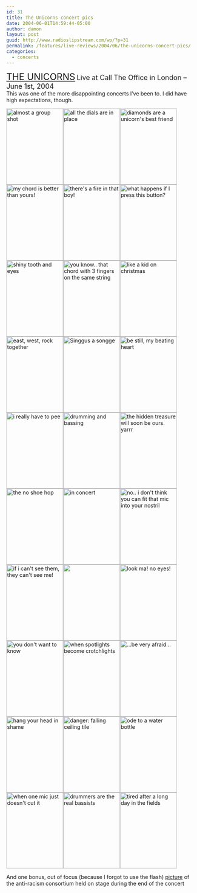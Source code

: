 ```yaml
---
id: 31
title: The Unicorns concert pics
date: 2004-06-01T14:59:44-05:00
author: damon
layout: post
guid: http://www.radioslipstream.com/wp/?p=31
permalink: /features/live-reviews/2004/06/the-unicorns-concert-pics/
categories:
  - concerts
---
```

<font size="+2"><a href="http://www.theunicorns.net">THE UNICORNS</a></font> <font size="+1">Live at Call The Office in London – June 1st, 2004</font>  
This was one of the more disappointing concerts I’ve been to. I did have high expectations, though.

[<img src="/pics/unicorns/01almostagroupshot.jpg" width="150" height="200" alt="almost a group shot" border="0" />](/pics/unicorns/large/01almostagroupshot.jpg)[<img src="/pics/unicorns/02allthedialsareinplace.jpg" width="150" height="200" alt="all the dials are in place" border="0" />](/pics/unicorns/large/02allthedialsareinplace.jpg)[<img src="/pics/unicorns/03diamonds.jpg" width="150" height="200" alt="diamonds are a unicorn's best friend" border="0" />](/pics/unicorns/large/03diamonds.jpg)[<img src="/pics/unicorns/04mychordisbetterthanyours.jpg" width="150" height="200" alt="my chord is better than yours!" border="0" />](/pics/unicorns/large/04mychordisbetterthanyours.jpg)[<img src="/pics/unicorns/05theresafireinthatboy.jpg" width="150" height="200" alt="there's a fire in that boy!" border="0" />](/pics/unicorns/large/05theresafireinthatboy.jpg)[<img src="/pics/unicorns/06whathappensifipressthisbutton...jpg" width="150" height="200" alt="what happens if I press this button?" border="0" />](/pics/unicorns/large/06whathappensifipressthisbutton...jpg)[<img src="/pics/unicorns/07shinytoothandeyes.jpg" width="150" height="200" alt="shiny tooth and eyes" border="0" />](/pics/unicorns/large/07shinytoothandeyes.jpg)[<img src="/pics/unicorns/08youknow-thatchordwith3fingersonthesamestring.jpg" width="150" height="200" alt="you know.. that chord with 3 fingers on the same string" border="0" />](/pics/unicorns/large/08youknow-thatchordwith3fingersonthesamestring.jpg)[<img src="/pics/unicorns/09likeakidonchristmas.jpg" width="150" height="200" alt="like a kid on christmas" border="0" />](/pics/unicorns/large/09likeakidonchristmas.jpg)[<img src="/pics/unicorns/10eastwestrocktogether.jpg" width="150" height="200" alt="east, west, rock together" border="0" />](/pics/unicorns/large/10eastwestrocktogether.jpg)[<img src="/pics/unicorns/11singgusasongg.jpg" width="150" height="200" alt="Singgus a songge" border="0" />](/pics/unicorns/large/11singgusasongg.jpg)[<img src="/pics/unicorns/12bestillmybeatingheart.jpg" width="150" height="200" alt="be still, my beating heart" border="0" />](/pics/unicorns/large/12bestillmybeatingheart.jpg)[<img src="/pics/unicorns/13ireallyhavetopee.jpg" width="150" height="200" alt="i really have to pee" border="0" />](/pics/unicorns/large/13ireallyhavetopee.jpg)[<img src="/pics/unicorns/14drummingandbassing.jpg" width="150" height="200" alt="drumming and bassing" border="0" />](/pics/unicorns/large/14drummingandbassing.jpg)[<img src="/pics/unicorns/15thehiddentreasurewillsoonbeours-yarrr.jpg" width="150" height="200" alt="the hidden treasure will soon be ours.  yarrr" border="0" />](/pics/unicorns/large/15thehiddentreasurewillsoonbeours-yarrr.jpg)[<img src="/pics/unicorns/16thenoshoehop.jpg" width="150" height="200" alt="the no shoe hop" border="0" />](/pics/unicorns/large/16thenoshoehop.jpg)[<img src="/pics/unicorns/17inconcert.jpg" width="150" height="200" alt="in concert" border="0" />](/pics/unicorns/large/17inconcert.jpg)[<img src="/pics/unicorns/18no-idontthinkyoucanfitthatmicintoyournostril.jpg" width="150" height="200" alt="no.. i don't think you can fit that mic into your nostril" border="0" />](/pics/unicorns/large/18no-idontthinkyoucanfitthatmicintoyournostril.jpg)[<img src="/pics/unicorns/19ificantseethem-theycantseeme.jpg" width="150" height="200" alt="if i can't see them, they can't see me!" border="0" />](/pics/unicorns/large/19ificantseethem-theycantseeme.jpg)[<img src="/pics/unicorns/20lostintheequipmentjungle.jpg" width="150" height="200" alt="" border="0" />](/pics/unicorns/large/20lostintheequipmentjungle.jpg)[<img src="/pics/unicorns/21lookma-noeyes.jpg" width="150" height="200" alt="look ma! no eyes!" border="0" />](/pics/unicorns/large/21lookma-noeyes.jpg)[<img src="/pics/unicorns/22youdontwanttoknow.jpg" width="150" height="200" alt="you don't want to know" border="0" />](/pics/unicorns/large/22youdontwanttoknow.jpg)[<img src="/pics/unicorns/23whenspotlightsbecomecrotchlights.jpg" width="150" height="200" alt="when spotlights become crotchlights" border="0" />](/pics/unicorns/large/23whenspotlightsbecomecrotchlights.jpg)[<img src="/pics/unicorns/24beveryafraid.jpg" width="150" height="200" alt="...be very afraid..." border="0" />](/pics/unicorns/large/24beveryafraid.jpg)[<img src="/pics/unicorns/25hangyourhead.jpg" width="150" height="200" alt="hang your head in shame" border="0" />](/pics/unicorns/large/25hangyourhead.jpg)[<img src="/pics/unicorns/26danger-fallingceilingtile.jpg" width="150" height="200" alt="danger: falling ceiling tile" border="0" />](/pics/unicorns/large/26danger-fallingceilingtile.jpg)[<img src="/pics/unicorns/27odetoawaterbottle.jpg" width="150" height="200" alt="ode to a water bottle" border="0" />](/pics/unicorns/large/27odetoawaterbottle.jpg)[<img src="/pics/unicorns/28whenonemicjustdoesntcutit.jpg" width="150" height="200" alt="when one mic just doesn't cut it" border="0" />](/pics/unicorns/large/28whenonemicjustdoesntcutit.jpg)[<img src="/pics/unicorns/29drummers_are_the_real_bassists.jpg" width="150" height="200" alt="drummers are the real bassists" border="0" />](/pics/unicorns/large/29drummers_are_the_real_bassists.jpg)[<img src="/pics/unicorns/30tired_after_a_long_day_in_the_fields.jpg" width="150" height="200" alt="tired after a long day in the fields" border="0" />](/pics/unicorns/large/30tired_after_a_long_day_in_the_fields.jpg)

And one bonus, out of focus (because I forgot to use the flash) [picture](/pics/unicorns/large/31endracismnow-weremorethanhorses.jpg) of the anti-racism consortium held on stage during the end of the concert